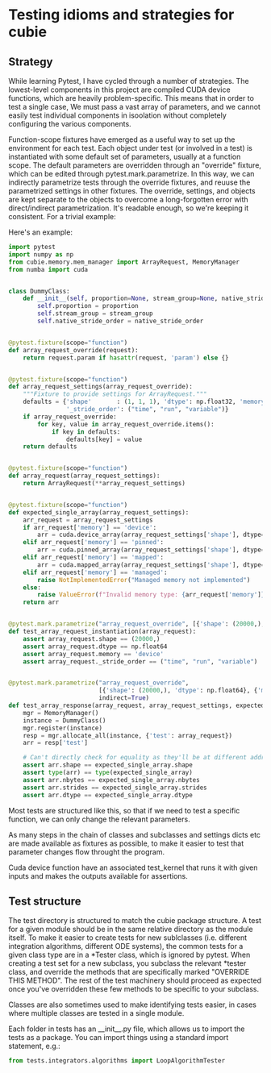 # Testing idioms and strategies for cubie

## Strategy
While learning Pytest, I have cycled through a number of strategies. The lowest-level components in this project are
compiled CUDA device functions, which are heavily problem-specific. This means that in order to test a single case,
We must pass a vast array of parameters, and we cannot easily test individual components in isoolation without completely
configuring the various components. 

Function-scope fixtures have emerged as a useful way to set up the environment for each test. Each object under test
(or involved in a test) is instantiated with some default set of parameters, usually at a function scope. The default
parameters are overridden through an "override" fixture, which can be edited through pytest.mark.parametrize.
In this way, we can indirectly parametrize tests through the override fixtures, and reuuse the parametrized settings
in other fixtures. The override, settings, and objects are kept separate to the objects to overcome a long-forgotten
error with direct/indirect parametrization. It's readable enough, so we're keeping it consistent. For a trivial example:

Here's an example:

```python
import pytest
import numpy as np
from cubie.memory.mem_manager import ArrayRequest, MemoryManager
from numba import cuda


class DummyClass:
    def __init__(self, proportion=None, stream_group=None, native_stride_order=None):
        self.proportion = proportion
        self.stream_group = stream_group
        self.native_stride_order = native_stride_order


@pytest.fixture(scope="function")
def array_request_override(request):
    return request.param if hasattr(request, 'param') else {}


@pytest.fixture(scope="function")
def array_request_settings(array_request_override):
    """Fixture to provide settings for ArrayRequest."""
    defaults = {'shape'       : (1, 1, 1), 'dtype': np.float32, 'memory': 'device',
                '_stride_order': ("time", "run", "variable")}
    if array_request_override:
        for key, value in array_request_override.items():
            if key in defaults:
                defaults[key] = value
    return defaults


@pytest.fixture(scope="function")
def array_request(array_request_settings):
    return ArrayRequest(**array_request_settings)


@pytest.fixture(scope="function")
def expected_single_array(array_request_settings):
    arr_request = array_request_settings
    if arr_request['memory'] == 'device':
        arr = cuda.device_array(array_request_settings['shape'], dtype=array_request_settings['dtype'])
    elif arr_request['memory'] == 'pinned':
        arr = cuda.pinned_array(array_request_settings['shape'], dtype=array_request_settings['dtype'])
    elif arr_request['memory'] == 'mapped':
        arr = cuda.mapped_array(array_request_settings['shape'], dtype=array_request_settings['dtype'])
    elif arr_request['memory'] == 'managed':
        raise NotImplementedError("Managed memory not implemented")
    else:
        raise ValueError(f"Invalid memory type: {arr_request['memory']}")
    return arr


@pytest.mark.parametrize("array_request_override", [{'shape': (20000,), 'dtype': np.float64}], indirect=True)
def test_array_request_instantiation(array_request):
    assert array_request.shape == (20000,)
    assert array_request.dtype == np.float64
    assert array_request.memory == 'device'
    assert array_request._stride_order == ("time", "run", "variable")


@pytest.mark.parametrize("array_request_override",
                         [{'shape': (20000,), 'dtype': np.float64}, {'memory': 'pinned'}, {'memory': 'mapped'}],
                         indirect=True)
def test_array_response(array_request, array_request_settings, expected_single_array):
    mgr = MemoryManager()
    instance = DummyClass()
    mgr.register(instance)
    resp = mgr.allocate_all(instance, {'test': array_request})
    arr = resp['test']

    # Can't directly check for equality as they'll be at different addresses
    assert arr.shape == expected_single_array.shape
    assert type(arr) == type(expected_single_array)
    assert arr.nbytes == expected_single_array.nbytes
    assert arr.strides == expected_single_array.strides
    assert arr.dtype == expected_single_array.dtype

```
Most tests are structured like this, so that if we need to test a specific function, we can only change the relevant
parameters.

As many steps in the chain of classes and subclasses and settings dicts etc are made available as fixtures as possible,
to make it easier to test that parameter changes flow throught the program.

Cuda device function have an associated test_kernel that runs it with given inputs and makes the outputs available for
assertions.

## Test structure
The test directory is structured to match the cubie package structure. A test for a given module should be in the same relative
directory as the module itself. To make it easier to create tests for new sublclasses (i.e. different integration algorithms,
different ODE systems), the common tests for a given class type are in a \*Tester class, which is ignored by pytest.
When creating a test set for a new subclass, you subclass the relevant \*tester class, and override the methods that are
specifically marked "OVERRIDE THIS METHOD". The rest of the test machinery should proceed as expected once you've overridden
these few methods to be specific to your subclass.

Classes are also sometimes used to make identifying tests easier, in cases where multiple classes are tested in a single module.

Each folder in tests has an \_\_init\_\_.py file, which allows us to import the tests as a package. You can import
things using a standard import statement, e.g.:
```python
from tests.integrators.algorithms import LoopAlgorithmTester
```
